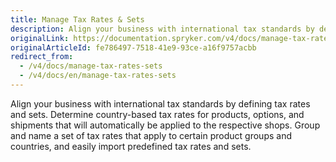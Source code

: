 ```yaml
---
title: Manage Tax Rates & Sets
description: Align your business with international tax standards by defining tax rates and sets.
originalLink: https://documentation.spryker.com/v4/docs/manage-tax-rates-sets
originalArticleId: fe786497-7518-41e9-93ce-a16f9757acbb
redirect_from:
  - /v4/docs/manage-tax-rates-sets
  - /v4/docs/en/manage-tax-rates-sets
---
```


Align your business with international tax standards by defining tax rates and sets. Determine country-based tax rates for products, options, and shipments that will automatically be applied to the respective shops. Group and name a set of tax rates that apply to certain product groups and countries, and easily import predefined tax rates and sets.
